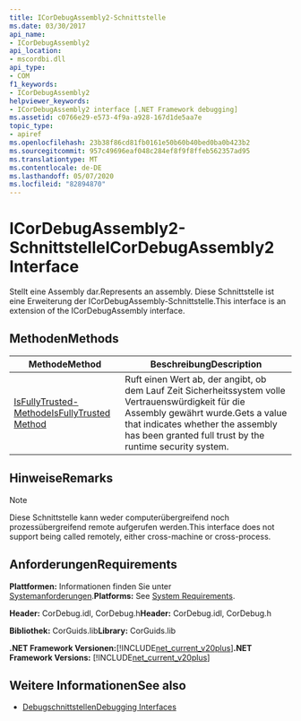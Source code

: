 ```yaml
---
title: ICorDebugAssembly2-Schnittstelle
ms.date: 03/30/2017
api_name:
- ICorDebugAssembly2
api_location:
- mscordbi.dll
api_type:
- COM
f1_keywords:
- ICorDebugAssembly2
helpviewer_keywords:
- ICorDebugAssembly2 interface [.NET Framework debugging]
ms.assetid: c0766e29-e573-4f9a-a928-167d1de5aa7e
topic_type:
- apiref
ms.openlocfilehash: 23b38f86cd81fb0161e50b60b40bed0ba0b423b2
ms.sourcegitcommit: 957c49696eaf048c284ef8f9f8ffeb562357ad95
ms.translationtype: MT
ms.contentlocale: de-DE
ms.lasthandoff: 05/07/2020
ms.locfileid: "82894870"
---
```

# <a name="icordebugassembly2-interface"></a><span data-ttu-id="30b1a-102">ICorDebugAssembly2-Schnittstelle</span><span class="sxs-lookup"><span data-stu-id="30b1a-102">ICorDebugAssembly2 Interface</span></span>

<span data-ttu-id="30b1a-103">Stellt eine Assembly dar.</span><span class="sxs-lookup"><span data-stu-id="30b1a-103">Represents an assembly.</span></span> <span data-ttu-id="30b1a-104">Diese Schnittstelle ist eine Erweiterung der ICorDebugAssembly-Schnittstelle.</span><span class="sxs-lookup"><span data-stu-id="30b1a-104">This interface is an extension of the ICorDebugAssembly interface.</span></span>  
  
## <a name="methods"></a><span data-ttu-id="30b1a-105">Methoden</span><span class="sxs-lookup"><span data-stu-id="30b1a-105">Methods</span></span>  
  
|<span data-ttu-id="30b1a-106">Methode</span><span class="sxs-lookup"><span data-stu-id="30b1a-106">Method</span></span>|<span data-ttu-id="30b1a-107">Beschreibung</span><span class="sxs-lookup"><span data-stu-id="30b1a-107">Description</span></span>|  
|------------|-----------------|  
|[<span data-ttu-id="30b1a-108">IsFullyTrusted-Methode</span><span class="sxs-lookup"><span data-stu-id="30b1a-108">IsFullyTrusted Method</span></span>](icordebugassembly2-isfullytrusted-method.md)|<span data-ttu-id="30b1a-109">Ruft einen Wert ab, der angibt, ob dem Lauf Zeit Sicherheitssystem volle Vertrauenswürdigkeit für die Assembly gewährt wurde.</span><span class="sxs-lookup"><span data-stu-id="30b1a-109">Gets a value that indicates whether the assembly has been granted full trust by the runtime security system.</span></span>|  
  
## <a name="remarks"></a><span data-ttu-id="30b1a-110">Hinweise</span><span class="sxs-lookup"><span data-stu-id="30b1a-110">Remarks</span></span>  
  
> [!NOTE]
> <span data-ttu-id="30b1a-111">Diese Schnittstelle kann weder computerübergreifend noch prozessübergreifend remote aufgerufen werden.</span><span class="sxs-lookup"><span data-stu-id="30b1a-111">This interface does not support being called remotely, either cross-machine or cross-process.</span></span>  
  
## <a name="requirements"></a><span data-ttu-id="30b1a-112">Anforderungen</span><span class="sxs-lookup"><span data-stu-id="30b1a-112">Requirements</span></span>  
 <span data-ttu-id="30b1a-113">**Plattformen:** Informationen finden Sie unter [Systemanforderungen](../../get-started/system-requirements.md).</span><span class="sxs-lookup"><span data-stu-id="30b1a-113">**Platforms:** See [System Requirements](../../get-started/system-requirements.md).</span></span>  
  
 <span data-ttu-id="30b1a-114">**Header:** CorDebug.idl, CorDebug.h</span><span class="sxs-lookup"><span data-stu-id="30b1a-114">**Header:** CorDebug.idl, CorDebug.h</span></span>  
  
 <span data-ttu-id="30b1a-115">**Bibliothek:** CorGuids.lib</span><span class="sxs-lookup"><span data-stu-id="30b1a-115">**Library:** CorGuids.lib</span></span>  
  
 <span data-ttu-id="30b1a-116">**.NET Framework Versionen:**[!INCLUDE[net_current_v20plus](../../../../includes/net-current-v20plus-md.md)]</span><span class="sxs-lookup"><span data-stu-id="30b1a-116">**.NET Framework Versions:** [!INCLUDE[net_current_v20plus](../../../../includes/net-current-v20plus-md.md)]</span></span>  
  
## <a name="see-also"></a><span data-ttu-id="30b1a-117">Weitere Informationen</span><span class="sxs-lookup"><span data-stu-id="30b1a-117">See also</span></span>

- [<span data-ttu-id="30b1a-118">Debugschnittstellen</span><span class="sxs-lookup"><span data-stu-id="30b1a-118">Debugging Interfaces</span></span>](debugging-interfaces.md)
